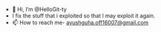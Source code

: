 - 👋 Hi, I’m @HelloGit-ty
- I fix the stuff that i exploited so that I may exploit it again.
- 📫 How to reach me- ayushguha.off16007@gmail.com

<!---
HelloGit-ty/HelloGit-ty is a ✨ special ✨ repository because its `README.md` (this file) appears on your GitHub profile.
You can click the Preview link to take a look at your changes.
--->
